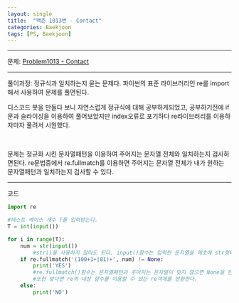```yaml
---
layout: single
title:  "백준 1013번 - Contact"
categories: Baekjoon
tags: [PS, Baekjoon]
---
```


<hr/>
 문제: <a href="https://www.acmicpc.net/problem/1013" target="_blank">Problem1013 - Contact</a>
<hr/>
 풀이과정: 정규식과 일치하는지 묻는 문제다. 파이썬의 표준 라이브러리인 re를 import해서 사용하여 문제를 풀면된다.

 디스코드 봇을 만들다 보니 자연스럽게 정규식에 대해 공부하게되었고, 공부하기전에 if문과 슬라이싱을 이용하여 풀어보았지만
 index오류로 포기하다 re라이브러리를 이용하자마자 풀려서 시원했다.

 <br>

 문제는 정규화 시킨 문자열패턴을 이용하여 주어지는 문자열 전체와 일치하는지 검사하면된다.
 re문법중에서 re.fullmatch를 이용하면 주어지는 문자열 전체가 내가 원하는 문자열패턴과 일치하는지 검사할 수 있다.

<hr/>
 코드

```python
import re

#테스트 케이스 개수 T를 입력받는다.
T = int(input())

for i in range(T):
    num = str(input()) 
        #str()을 사용하지 않아도 된다. input()함수는 입력한 문자열을 애초에 str형태로 반환한다.
    if re.fullmatch('(100+1+|01)+', num) != None: 
        print('YES')
        #re.fullmatch()함수는 문자열패턴과 주어지는 문자열이 맞지 않으면 None을 반환한다.
        #또한 맞다면 re의 내장 함수를 이용할 수 있는 re객체를 반환한다.
    else:
        print('NO')
```